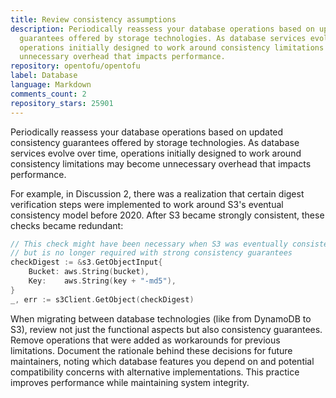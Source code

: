 ```yaml
---
title: Review consistency assumptions
description: Periodically reassess your database operations based on updated consistency
  guarantees offered by storage technologies. As database services evolve over time,
  operations initially designed to work around consistency limitations may become
  unnecessary overhead that impacts performance.
repository: opentofu/opentofu
label: Database
language: Markdown
comments_count: 2
repository_stars: 25901
---
```


Periodically reassess your database operations based on updated consistency guarantees offered by storage technologies. As database services evolve over time, operations initially designed to work around consistency limitations may become unnecessary overhead that impacts performance.

For example, in Discussion 2, there was a realization that certain digest verification steps were implemented to work around S3's eventual consistency model before 2020. After S3 became strongly consistent, these checks became redundant:

```go
// This check might have been necessary when S3 was eventually consistent
// but is no longer required with strong consistency guarantees
checkDigest := &s3.GetObjectInput{
    Bucket: aws.String(bucket),
    Key:    aws.String(key + "-md5"),
}
_, err := s3Client.GetObject(checkDigest)
```

When migrating between database technologies (like from DynamoDB to S3), review not just the functional aspects but also consistency guarantees. Remove operations that were added as workarounds for previous limitations. Document the rationale behind these decisions for future maintainers, noting which database features you depend on and potential compatibility concerns with alternative implementations. This practice improves performance while maintaining system integrity.